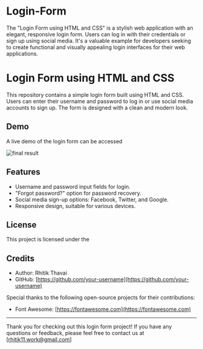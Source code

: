 # Login-Form
The "Login Form using HTML and CSS" is a stylish web application with an elegant, responsive login form. Users can log in with their credentials or sign up using social media. It's a valuable example for developers seeking to create functional and visually appealing login interfaces for their web applications.


# Login Form using HTML and CSS

This repository contains a simple login form built using HTML and CSS. Users can enter their username and password to log in or use social media accounts to sign up. The form is designed with a clean and modern look.


## Demo

A live demo of the login form can be accessed

![final result](https://github.com/Rhitik11/Login-Form/assets/101624751/ebf7c73b-9b07-4c04-ae8f-eb355997b908)



## Features

- Username and password input fields for login.
- "Forgot password?" option for password recovery.
- Social media sign-up options: Facebook, Twitter, and Google.
- Responsive design, suitable for various devices.


## License

This project is licensed under the 

## Credits

- Author: Rhitik Thavai
- GitHub: [https://github.com/your-username](https://github.com/your-username)

Special thanks to the following open-source projects for their contributions:
- Font Awesome: [https://fontawesome.com](https://fontawesome.com)

---

Thank you for checking out this login form project! If you have any questions or feedback, please feel free to contact us at [rhitik11.work@gmail.com]

